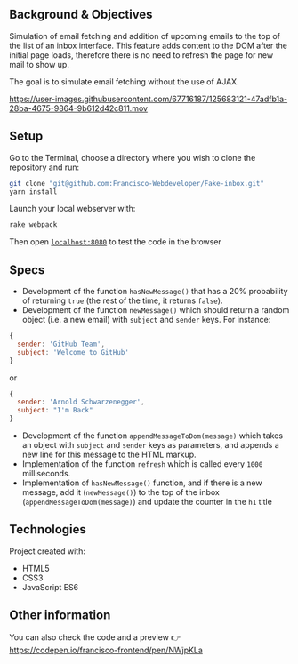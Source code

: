 ## Background & Objectives

Simulation of email fetching and addition of upcoming emails to the top of the list of an inbox interface.
This feature adds content to the DOM after the initial page loads, therefore there is no need to refresh the page for new mail to show up.

The goal is to simulate email fetching without the use of AJAX.

https://user-images.githubusercontent.com/67716187/125683121-47adfb1a-28ba-4675-9864-9b612d42c811.mov

## Setup

Go to the Terminal, choose a directory where you wish to clone the repository and run:
```bash
git clone "git@github.com:Francisco-Webdeveloper/Fake-inbox.git"
yarn install
```
Launch your local webserver with:

```bash
rake webpack
```
Then open [`localhost:8080`](http://localhost:8080) to test the code in the browser

## Specs

- Development of the function `hasNewMessage()` that has a 20% probability of returning `true` (the rest of the time, it returns `false`).
- Development of the function `newMessage()` which should return a random object (i.e. a new email) with `subject` and `sender` keys. For instance:

```js
{
  sender: 'GitHub Team',
  subject: 'Welcome to GitHub'
}
```

or

```js
{
  sender: 'Arnold Schwarzenegger',
  subject: "I'm Back"
}
```

- Development of the function `appendMessageToDom(message)` which takes an object with `subject` and `sender` keys as parameters, and appends a new line for this message to the HTML markup.
- Implementation of the function `refresh` which is called every `1000` milliseconds.
- Implementation of `hasNewMessage()` function, and if there is a new message, add it (`newMessage()`) to the top of the inbox (`appendMessageToDom(message)`) and update the counter in the `h1` title

## Technologies
Project created with:
* HTML5
* CSS3
* JavaScript ES6

## Other information
You can also check the code and a preview 👉 https://codepen.io/francisco-frontend/pen/NWjpKLa
